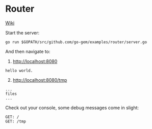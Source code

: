 # Router

[Wiki](https://github.com/go-gem/gem/wiki/Router)

Start the server:

```
go run $GOPATH/src/github.com/go-gem/examples/router/server.go
```

And then navigate to:

1. [http://localhost:8080](http://localhost:8080)

```
hello world.
```

2. [http://localhost:8080/tmp](http://localhost:8080/tmp)

```
...
files
...
```

Check out your console, some debug messages come in slight:

```
GET: /
GET: /tmp
```